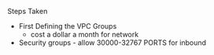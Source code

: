 

Steps Taken 
- First Defining the VPC Groups 
   - cost a dollar a month for network 
- Security groups - allow 30000-32767 PORTS for inbound